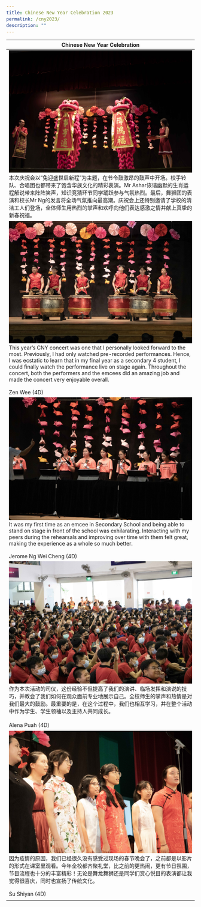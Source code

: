 ```yaml
---
title: Chinese New Year Celebration 2023
permalink: /cny2023/
description: ""
---
```


| Chinese New Year Celebration |
| -------- |
| ![](/images/CNY1.jpg)  本次庆祝会以“兔迎盛世启新程”为主题，在节令鼓激昂的鼓声中开场。校手铃队、合唱团也都带来了饱含华族文化的精彩表演。Mr Ashar诙谐幽默的生肖运程解说带来阵阵笑声，知识竞猜环节同学踊跃参与气氛热烈。最后，舞狮团的表演和校长Mr Ng的发言将全场气氛推向最高潮。庆祝会上还特别邀请了学校的清洁工人们登场，全体师生用热烈的掌声和欢呼向他们表达感激之情并献上真挚的新春祝福。|
|![](/images/CNY2.jpg) This year’s CNY concert was one that I personally looked forward to the most. Previously, I had only watched pre-recorded performances. Hence, I was ecstatic to learn that in my final year as a secondary 4 student, I could finally watch the performance live on stage again. Throughout the concert, both the performers and the emcees did an amazing job and made the concert very enjoyable overall. <br><br>Zen Wee (4D)|
|![](/images/CNY3.jpg) It was my first time as an emcee in Secondary School and being able to stand on stage in front of the school was exhilarating. Interacting with my peers during the rehearsals and improving over time with them felt great, making the experience as a whole so much better. <br><br>Jerome Ng Wei Cheng (4D)|
|![](/images/CNY4.jpg) 作为本次活动的司仪，这份经验不但提高了我们的演讲、临场发挥和演说的技巧，并教会了我们如何在观众面前专业地展示自己。全校师生的掌声和热情是对我们最大的鼓励。最重要的是，在这个过程中，我们也相互学习，并在整个活动中作为学生、学生领袖以及主持人共同成长。<br><br>Alena Puah (4D）|
|![](/images/CNY6.jpg) 因为疫情的原因，我们已经很久没有感受过现场的春节晚会了，之前都是以影片的形式在课室里观看。今年全校都齐聚礼堂，比之前的更热闹，更有节日氛围，节目流程也十分的丰富精彩！无论是舞龙舞狮还是同学们赏心悦目的表演都让我觉得很喜庆，同时也宣扬了传统文化。<br><br> Su Shiyan (4D)|
||